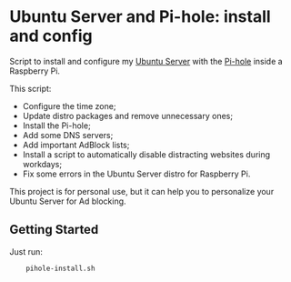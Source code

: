 # Ubuntu Server and Pi-hole: install and config

Script to install and configure my [Ubuntu Server](https://ubuntu.com/download/raspberry-pi) with the [Pi-hole](https://pi-hole.net) inside a Raspberry Pi.

This script:

- Configure the time zone;
- Update distro packages and remove unnecessary ones;
- Install the Pi-hole;
- Add some DNS servers;
- Add important AdBlock lists;
- Install a script to automatically disable distracting websites during workdays;
- Fix some errors in the Ubuntu Server distro for Raspberry Pi.

This project is for personal use, but it can help you to personalize your Ubuntu Server for Ad blocking.

## Getting Started

Just run:

```sh
    pihole-install.sh
```
